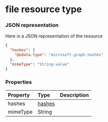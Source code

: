 # file resource type



### JSON representation

Here is a JSON representation of the resource

<!-- {
  "blockType": "resource",
  "optionalProperties": [

  ],
  "@odata.type": "microsoft.graph.file"
}-->

```json
{
  "hashes": {
    "@odata.type": "microsoft.graph.hashes"
  },
  "mimeType": "String-value"
}

```
### Properties
| Property	   | Type	|Description|
|:---------------|:--------|:----------|
|hashes|[hashes](hashes.md)||
|mimeType|String||

<!-- uuid: 8fcb5dbc-d5aa-4681-8e31-b001d5168d79
2015-10-25 14:57:30 UTC -->
<!-- {
  "type": "#page.annotation",
  "description": "file resource",
  "keywords": "",
  "section": "documentation",
  "tocPath": ""
}-->